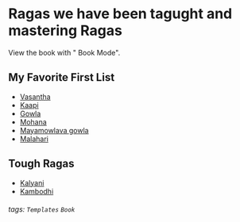 # Ragas we have been tagught and mastering Ragas

View the book with "<i class="fa fa-book fa-fw"></i> Book Mode".

My Favorite First List
---
- [Vasantha](/s/s1l0mB5MT-C7olJYnLLsKA?both)
- [Kaapi](/s/slide-example)
- [Gowla](/s/yaml-metadata)
- [Mohana](/s/features)
- [Mayamowlava gowla](/s/features)
- [Malahari](/s/features)

Tough Ragas
---
- [Kalyani](/theme-dark?both)
- [Kambodhi](/theme-vertical-writing?both)

###### tags: `Templates` `Book`

